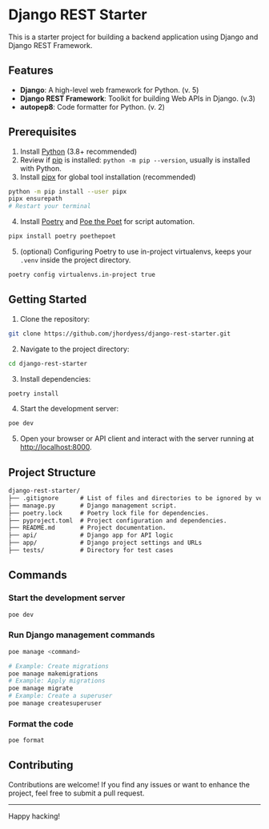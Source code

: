 # Django REST Starter

This is a starter project for building a backend application using Django and Django REST Framework.

## Features

- **Django**: A high-level web framework for Python. (v. 5)
- **Django REST Framework**: Toolkit for building Web APIs in Django. (v.3)
- **autopep8**: Code formatter for Python. (v. 2)

## Prerequisites

1. Install [Python](https://www.python.org/downloads/) (3.8+ recommended)
2. Review if [pip](https://pip.pypa.io/) is installed: `python -m pip --version`, usually is installed with Python.
3. Install [pipx](https://pipx.pypa.io/) for global tool installation (recommended)

```sh
python -m pip install --user pipx
pipx ensurepath
# Restart your terminal
```

4. Install [Poetry](https://python-poetry.org/) and [Poe the Poet](https://poethepoet.natn.io/) for script automation.

```sh
pipx install poetry poethepoet
```

5. (optional) Configuring Poetry to use in-project virtualenvs, keeps your `.venv` inside the project directory.

```sh
poetry config virtualenvs.in-project true
```

## Getting Started

1. Clone the repository:

```sh
git clone https://github.com/jhordyess/django-rest-starter.git
```

2. Navigate to the project directory:

```sh
cd django-rest-starter
```

3. Install dependencies:

```sh
poetry install
```

4. Start the development server:

```sh
poe dev
```

5. Open your browser or API client and interact with the server running at <http://localhost:8000>.

## Project Structure

```txt
django-rest-starter/
├── .gitignore      # List of files and directories to be ignored by version control.
├── manage.py       # Django management script.
├── poetry.lock     # Poetry lock file for dependencies.
├── pyproject.toml  # Project configuration and dependencies.
├── README.md       # Project documentation.
├── api/            # Django app for API logic
├── app/            # Django project settings and URLs
├── tests/          # Directory for test cases
```

## Commands

### Start the development server

```sh
poe dev
```

### Run Django management commands

```sh
poe manage <command>

# Example: Create migrations
poe manage makemigrations
# Example: Apply migrations
poe manage migrate
# Example: Create a superuser
poe manage createsuperuser
```

### Format the code

```sh
poe format
```

## Contributing

Contributions are welcome! If you find any issues or want to enhance the project, feel free to submit a pull request.

---

Happy hacking!
